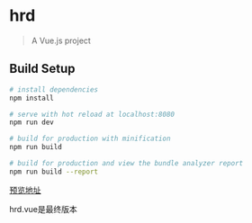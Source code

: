 # hrd

> A Vue.js project

## Build Setup

``` bash
# install dependencies
npm install

# serve with hot reload at localhost:8080
npm run dev

# build for production with minification
npm run build

# build for production and view the bundle analyzer report
npm run build --report
```
[预览地址](https://deepcc.github.io/HuaRongDao/dist/) 

hrd.vue是最终版本
